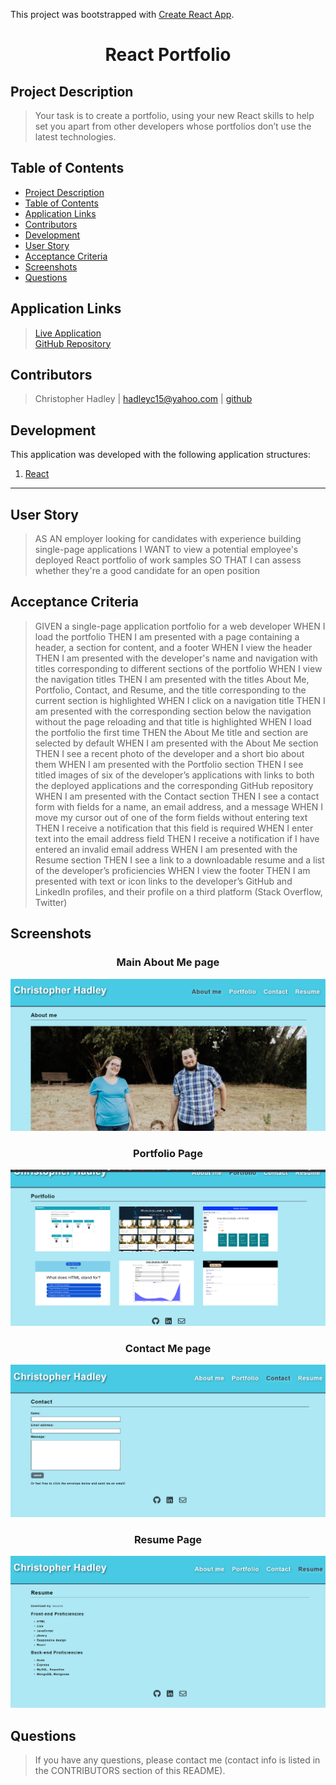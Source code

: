 This project was bootstrapped with [Create React App](https://github.com/facebook/create-react-app).

# <div align="center">**React Portfolio**</div>

## **Project Description**
> Your task is to create a portfolio, using your new React skills to help set you apart from other developers whose portfolios don’t use the latest technologies.

## **Table of Contents** 
* [Project Description](#project-description)  
* [Table of Contents](#table-of-contents)  
* [Application Links](#application-links)  
* [Contributors](#contributors)  
* [Development](#development)  
* [User Story](#user-story)  
* [Acceptance Criteria](#acceptance-criteria)  
* [Screenshots](#screenshots)
* [Questions](#questions)  

## **Application Links**
> [Live Application]()  
> [GitHub Repository](https://github.com/hadleyc15/react-potfolio)

## **Contributors** 
> Christopher Hadley | <hadleyc15@yahoo.com> | [github](https://github.com/hadleyc15)    

## **Development**
This application was developed with the following application structures:

1. [React](https://reactjs.org/docs/getting-started.html)

---

## **User Story**

> AS AN employer looking for candidates with experience building single-page applications
> I WANT to view a potential employee's deployed React portfolio of work samples
> SO THAT I can assess whether they're a good candidate for an open position

## **Acceptance Criteria**
> GIVEN a single-page application portfolio for a web developer
> WHEN I load the portfolio
> THEN I am presented with a page containing a header, a section for content, and a footer
> WHEN I view the header
> THEN I am presented with the developer's name and navigation with titles corresponding to different sections of the portfolio
> WHEN I view the navigation titles
> THEN I am presented with the titles About Me, Portfolio, Contact, and Resume, and the title corresponding to the current section is highlighted
> WHEN I click on a navigation title
> THEN I am presented with the corresponding section below the navigation without the page reloading and that title is highlighted
> WHEN I load the portfolio the first time
> THEN the About Me title and section are selected by default
> WHEN I am presented with the About Me section
> THEN I see a recent photo of the developer and a short bio about them
> WHEN I am presented with the Portfolio section
> THEN I see titled images of six of the developer’s applications with links to both the deployed applications and the corresponding GitHub repository
> WHEN I am presented with the Contact section
> THEN I see a contact form with fields for a name, an email address, and a message
> WHEN I move my cursor out of one of the form fields without entering text
> THEN I receive a notification that this field is required
> WHEN I enter text into the email address field
> THEN I receive a notification if I have entered an invalid email address
> WHEN I am presented with the Resume section
> THEN I see a link to a downloadable resume and a list of the developer’s proficiencies
> WHEN I view the footer
> THEN I am presented with text or icon links to the developer’s GitHub and LinkedIn profiles, and their profile on a third platform (Stack Overflow, Twitter)


## **Screenshots**

### <div align="center">**Main About Me page**</div>
<img src="/src/assets/images/Screenshot%20(116).png" />

### <div align="center">**Portfolio Page**</div>
<img src="/src/assets/images/Screenshot%20(117).png" />

### <div align="center">**Contact Me page**</div>
<img src="/src/assets/images/Screenshot%20(118).png" />

### <div align="center">**Resume Page**</div>
<img src="/src/assets/images/Screenshot%20(119).png" />


## **Questions**
>If you have any questions, please contact me (contact info is listed in the CONTRIBUTORS section of this README).